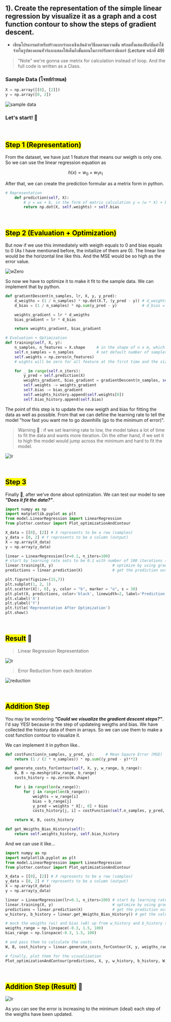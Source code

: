 ## 1). Create the representation of the simple linear regression by visualize it as a graph and a cost function contour to show the steps of gradient descent.

- เขียนโปรแกรมสำหรับสร้างแบบจำลองเชิงเส้นด้วยวิธีลดตามความชัน พร้อมทั้งแสดงฟังก์ชันค่าใช้จ่ายในรูปของคอนทัวร์และแสดงให้เห็นถึงขั้นตอนในการปรับพารามิเตอร์ (Lecture หน้าที่ 49)

> "Note" we're gonna use metrix for calculation instead of loop. And the full code is written as a Class.

### Sample Data (โจทย์กำหนด)

```python
X = np.array([[0], [2]])
y = np.array([0, 2])
```

![sample data](../assets/sample_data.jpeg)
</br>

### Let's start! 🚀

</br>

## <mark>Step 1 (Representation)</mark>

From the dataset, we have just 1 feature that means our weigth is only one. So we can use the linear regression equation as

```math
h(x) = w_0 + w_1 x_1
```

After that, we can create the prediction formular as a metrix form in python.

```python
# Representation
    def prediction(self, X):
        # y = wx + b, in the form of matrix calculation y = (w * X) + b
        return np.dot(X, self.weights) + self.bias
```

</br>

## <mark>Step 2 (Evaluation + Optimization)</mark>

But now if we use this immediately with weigth equals to 0 and bias equals to 0 (As I have mentioned before, the initailize of them are 0). The linear line would be the horizontal line like this. And the MSE would be so high as the error value.

![wZero](../assets/wZero.png)
</br>

So now we have to optimize it to make it fit to the sample data. We can implement that by python.

```python
def gradientDescent(n_samples, lr, X, y, y_pred):
    d_weigths = (1 / n_samples) * np.dot(X.T, (y_pred - y)) # d_weights = 1 / n * ∑(y_prediction - y_actual) *  X
    d_bias = (1 / n_samples) * np.sum(y_pred - y)           # d_bias = 1 / n * ∑(y_prediction - y_actual)

    weights_gradient = lr * d_weigths
    bias_gradient = lr * d_bias

    return weights_gradient, bias_gradient
```

```python
# Evaluation + Optimization
def training(self, X, y):
    n_samples, n_features = X.shape     # in the shape of n x m, which means n is number of samples and m means number of features
    self.n_samples = n_samples          # set default number of samples
    self.weights = np.zeros(n_features)
    # wights will be zero for all feature at the first time and the size of array depends on the total of features

    for _ in range(self.n_iters):
        y_pred = self.prediction(X)
        weights_gradient, bias_gradient = gradientDescent(n_samples, self.lr, X, y, y_pred)
        self.weights -= weights_gradient
        self.bias -= bias_gradient
        self.weights_history.append(self.weights[0])
        self.bias_history.append(self.bias)
```

The point of this step is to update the new weigth and bias for fitting the data as well as possible. From that we can define the learning rate to tell the model "how fast you want me to go downhills (go to the minimum of error)".

> Warning 🚨 : if we set learning rate to low, the model takes a lot of time to fit the data and wants more iteration. On the other hand, if we set it to high the model would jump across the minimum and hard to fit the model.

![lr](../assets/lr.jpeg)
</br>

</br>

## <mark>Step 3</mark>

Finally 🎉, after we've done about optimization. We can test our model to see **_"Does it fit the data?"_**.

```python
import numpy as np
import matplotlib.pyplot as plt
from model.LinearRegression import LinearRegression
from plotter.contour import Plot_optimizationAndContour

X_data = [[0], [2]] # X represents to be a row (samples)
y_data = [0, 2] # Y represents to be a column (output)
X = np.array(X_data)
y = np.array(y_data)

linear = LinearRegression(lr=0.1, n_iters=100)
# start by learning rate sets to be 0.1 with number of 100 iterations (less data => high lr)
linear.training(X, y)                          # optimize by using gradient descent
predictions = linear.prediction(X)             # get the prediction output after optimization

plt.figure(figsize=(15,7))
plt.subplot(1, 2, 1)
plt.scatter(X[:, 0], y, color = "b", marker = "o", s = 30)
plt.plot(X, predictions, color='black', linewidth=2, label='Prediction')
plt.xlabel('X')
plt.ylabel('Y')
plt.title('Representation After Optimization')
plt.show()

```

</br>

## <mark>Result</mark> 🎯

> Linear Regression Representation

![lr](../assets/representation.png)
</br>

> Error Reduction from each iteration

![reduction](../assets/reduction.png)
</br>

</br>

## <mark>Addition Step</mark>

You may be wondering **_"Could we visualize the gradient descent steps?"_**. I'd say YES! because in the step of updateing weigths and bias. We have collected the history data of them in arrays. So we can use them to make a cost function contour to visualize it.

We can implement it in python like..

```python
def costFunction(n_samples, y_pred, y):     # Mean Sqaure Error (MSE)
    return (1 / (2 * n_samples)) * np.sum((y_pred - y)**2)

def generate_costs_forContour(self, X, y, w_range, b_range):
    W, B = np.meshgrid(w_range, b_range)
    costs_history = np.zeros(W.shape)

    for i in range(len(w_range)):
        for j in range(len(b_range)):
            weights = w_range[i]
            bias = b_range[j]
            y_pred = weights * X[:, 0] + bias
            costs_history[j, i] = costFunction(self.n_samples, y_pred, y)

    return W, B, costs_history

def get_Weigths_Bias_History(self):
    return self.weights_history, self.bias_history
```

And we can use it like...

```python
import numpy as np
import matplotlib.pyplot as plt
from model.LinearRegression import LinearRegression
from plotter.contour import Plot_optimizationAndContour

X_data = [[0], [2]] # X represents to be a row (samples)
y_data = [0, 2] # Y represents to be a column (output)
X = np.array(X_data)
y = np.array(y_data)

linear = LinearRegression(lr=0.1, n_iters=100) # start by learning rate sets to be 0.1 with number of 100 iterations (less data => high lr)
linear.training(X, y)                          # optimize by using gradient descent
predictions = linear.prediction(X)             # get the prediction output after optimization
w_history, b_history = linear.get_Weigths_Bias_History() # get the value history for visualizing with contour

# mock the weigths (wi) and bias (w0) up from w_history and b_history to draw the contour
weigths_range = np.linspace(-0.3, 1.5, 100)
bias_range = np.linspace(-0.3, 1.5, 100)

# and pass them to calculate the costs
W, B, cost_history = linear.generate_costs_forContour(X, y, weigths_range, bias_range)

# finally, plot them for the visualization
Plot_optimizationAndContour(predictions, X, y, w_history, b_history, W, B, cost_history)
```

</br>

## <mark>Addition Step (Result)</mark> 🕺

![lr](../assets/contour.png)
</br>

As you can see the error is increasing to the minimum (ideal) each step of the weigths have been updated.

##
